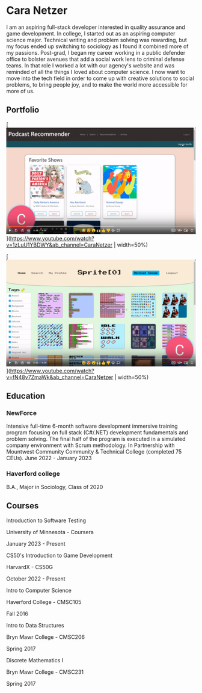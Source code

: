 # Cara Netzer

I am an aspiring full-stack developer interested in quality assurance and game development. In college, I started out as an aspiring computer science major. Technical writing and problem solving was rewarding, but my focus ended up switching to sociology as I found it combined more of my passions. Post-grad, I began my career working in a public defender office to bolster avenues that add a social work lens to criminal defense teams. In that role I worked a lot with our agency's website and was reminded of all the things I loved about computer science. I now want to move into the tech field in order to come up with creative solutions to social problems, to bring people joy, and to make the world more accessible for more of us.


## Portfolio

[![Podcast-Recommender-Thumbnail](./Podcast-Recommender-thumbnail.png)](https://www.youtube.com/watch?v=1zLuU1YBDWY&ab_channel=CaraNetzer | width=50%)

[![Sprite[0]-Thumbnail](./Sprite%5B0%5D-thumbnail.png)](https://www.youtube.com/watch?v=fN48v7ZmaWk&ab_channel=CaraNetzer | width=50%)


## Education

### NewForce 

Intensive full-time 6-month software development immersive training program focusing on full stack (C#/.NET) development fundamentals and problem solving. The final half of the program is executed in a simulated company environment with Scrum methodology. In Partnership with Mountwest Community Community & Technical College (completed 75 CEUs).
June 2022 - January 2023


### Haverford college
B.A., Major in Sociology, Class of 2020


## Courses

Introduction to Software Testing

University of Minnesota - Coursera

January 2023 - Present


CS50's Introduction to Game Development

HarvardX - CS50G

October 2022 - Present


Intro to Computer Science

Haverford College - CMSC105

Fall 2016


Intro to Data Structures

Bryn Mawr College - CMSC206 

Spring 2017


Discrete Mathematics I

Bryn Mawr College - CMSC231 

Spring 2017